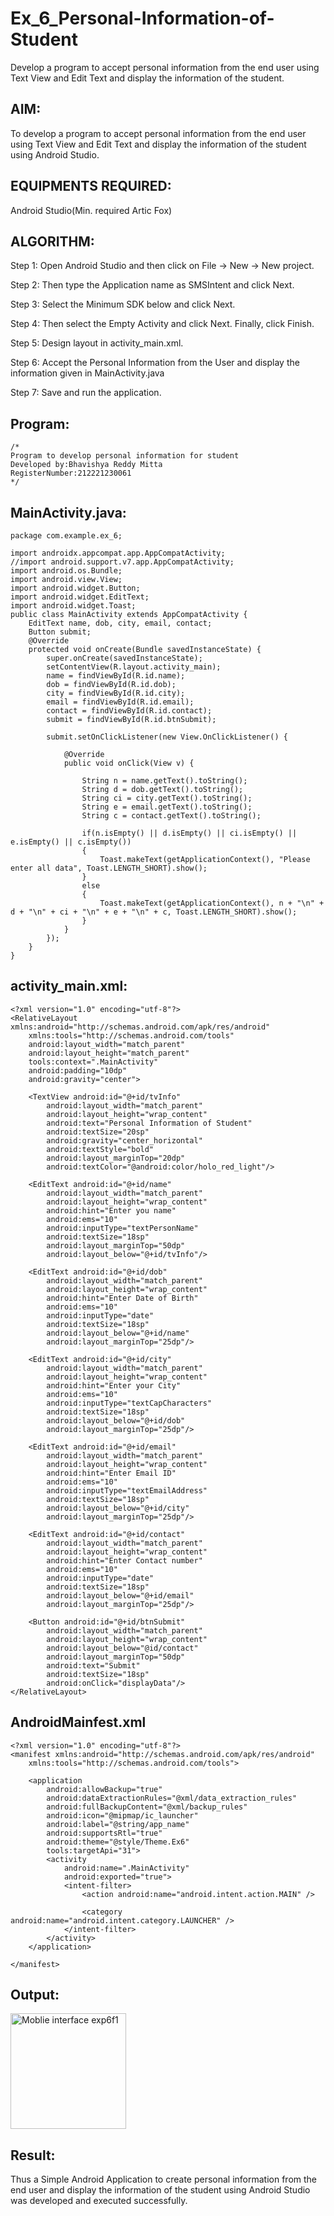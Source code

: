 # Ex_6_Personal-Information-of-Student
Develop a program to accept personal information from the end user using Text View and Edit Text and display the information of the student.

## AIM:
To develop a program to accept personal information from the end user using Text View and Edit Text and display the information of the student using Android Studio.

## EQUIPMENTS REQUIRED:

Android Studio(Min. required Artic Fox)


## ALGORITHM:
Step 1: Open Android Studio and then click on File -> New -> New project.

Step 2: Then type the Application name as SMSIntent and click Next.

Step 3: Select the Minimum SDK below and click Next.

Step 4: Then select the Empty Activity and click Next. Finally, click Finish.

Step 5: Design layout in activity_main.xml.

Step 6: Accept the Personal Information from the User and display the information given in MainActivity.java

Step 7: Save and run the application.


## Program:
 ```
/*
Program to develop personal information for student
Developed by:Bhavishya Reddy Mitta
RegisterNumber:212221230061  
*/
```
## MainActivity.java:
```
package com.example.ex_6;

import androidx.appcompat.app.AppCompatActivity;
//import android.support.v7.app.AppCompatActivity;
import android.os.Bundle;
import android.view.View;
import android.widget.Button;
import android.widget.EditText;
import android.widget.Toast;
public class MainActivity extends AppCompatActivity {
    EditText name, dob, city, email, contact;
    Button submit;
    @Override
    protected void onCreate(Bundle savedInstanceState) {
        super.onCreate(savedInstanceState);
        setContentView(R.layout.activity_main);
        name = findViewById(R.id.name);
        dob = findViewById(R.id.dob);
        city = findViewById(R.id.city);
        email = findViewById(R.id.email);
        contact = findViewById(R.id.contact);
        submit = findViewById(R.id.btnSubmit);

        submit.setOnClickListener(new View.OnClickListener() {

            @Override
            public void onClick(View v) {

                String n = name.getText().toString();
                String d = dob.getText().toString();
                String ci = city.getText().toString();
                String e = email.getText().toString();
                String c = contact.getText().toString();

                if(n.isEmpty() || d.isEmpty() || ci.isEmpty() || e.isEmpty() || c.isEmpty())
                {
                    Toast.makeText(getApplicationContext(), "Please enter all data", Toast.LENGTH_SHORT).show();
                }
                else
                {
                    Toast.makeText(getApplicationContext(), n + "\n" + d + "\n" + ci + "\n" + e + "\n" + c, Toast.LENGTH_SHORT).show();
                }
            }
        });
    }
}

```




## activity_main.xml:
```
<?xml version="1.0" encoding="utf-8"?>
<RelativeLayout xmlns:android="http://schemas.android.com/apk/res/android"
    xmlns:tools="http://schemas.android.com/tools"
    android:layout_width="match_parent"
    android:layout_height="match_parent"
    tools:context=".MainActivity"
    android:padding="10dp"
    android:gravity="center">

    <TextView android:id="@+id/tvInfo"
        android:layout_width="match_parent"
        android:layout_height="wrap_content"
        android:text="Personal Information of Student"
        android:textSize="20sp"
        android:gravity="center_horizontal"
        android:textStyle="bold"
        android:layout_marginTop="20dp"
        android:textColor="@android:color/holo_red_light"/>

    <EditText android:id="@+id/name"
        android:layout_width="match_parent"
        android:layout_height="wrap_content"
        android:hint="Enter you name"
        android:ems="10"
        android:inputType="textPersonName"
        android:textSize="18sp"
        android:layout_marginTop="50dp"
        android:layout_below="@+id/tvInfo"/>

    <EditText android:id="@+id/dob"
        android:layout_width="match_parent"
        android:layout_height="wrap_content"
        android:hint="Enter Date of Birth"
        android:ems="10"
        android:inputType="date"
        android:textSize="18sp"
        android:layout_below="@+id/name"
        android:layout_marginTop="25dp"/>

    <EditText android:id="@+id/city"
        android:layout_width="match_parent"
        android:layout_height="wrap_content"
        android:hint="Enter your City"
        android:ems="10"
        android:inputType="textCapCharacters"
        android:textSize="18sp"
        android:layout_below="@+id/dob"
        android:layout_marginTop="25dp"/>

    <EditText android:id="@+id/email"
        android:layout_width="match_parent"
        android:layout_height="wrap_content"
        android:hint="Enter Email ID"
        android:ems="10"
        android:inputType="textEmailAddress"
        android:textSize="18sp"
        android:layout_below="@+id/city"
        android:layout_marginTop="25dp"/>

    <EditText android:id="@+id/contact"
        android:layout_width="match_parent"
        android:layout_height="wrap_content"
        android:hint="Enter Contact number"
        android:ems="10"
        android:inputType="date"
        android:textSize="18sp"
        android:layout_below="@+id/email"
        android:layout_marginTop="25dp"/>

    <Button android:id="@+id/btnSubmit"
        android:layout_width="match_parent"
        android:layout_height="wrap_content"
        android:layout_below="@id/contact"
        android:layout_marginTop="50dp"
        android:text="Submit"
        android:textSize="18sp"
        android:onClick="displayData"/>
</RelativeLayout>
```

## AndroidMainfest.xml
```
<?xml version="1.0" encoding="utf-8"?>
<manifest xmlns:android="http://schemas.android.com/apk/res/android"
    xmlns:tools="http://schemas.android.com/tools">

    <application
        android:allowBackup="true"
        android:dataExtractionRules="@xml/data_extraction_rules"
        android:fullBackupContent="@xml/backup_rules"
        android:icon="@mipmap/ic_launcher"
        android:label="@string/app_name"
        android:supportsRtl="true"
        android:theme="@style/Theme.Ex6"
        tools:targetApi="31">
        <activity
            android:name=".MainActivity"
            android:exported="true">
            <intent-filter>
                <action android:name="android.intent.action.MAIN" />

                <category android:name="android.intent.category.LAUNCHER" />
            </intent-filter>
        </activity>
    </application>

</manifest>
```
## Output:
<img width="185" alt="Moblie interface exp6f1" src="https://github.com/Bhavishya203/Ex_6_Personal-Information-of-Student/assets/94679395/c47d3d14-2121-4d24-b433-15ec35cef487">



## Result:
Thus a Simple Android Application to create personal information from the end user and display the information of the student using Android Studio was developed and executed successfully.
